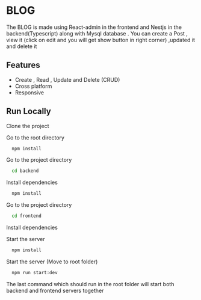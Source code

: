 # BLOG

The BLOG is made using React-admin in the frontend and Nestjs in the backend(Typescript) along with Mysql database .
You can create a Post , view it (click on edit and you will get show button in right corner) ,updated it and delete it

## Features

- Create , Read , Update and Delete (CRUD)
- Cross platform
- Responsive

## Run Locally

Clone the project

Go to the root directory

```bash
  npm install
```

Go to the project directory

```bash
  cd backend
```

Install dependencies

```bash
  npm install
```

Go to the project directory

```bash
  cd frontend
```

Install dependencies

Start the server

```bash
  npm install
```

Start the server (Move to root folder)

```bash
  npm run start:dev
```

The last command which should run in the root folder will start both backend and frontend servers together
